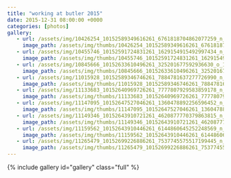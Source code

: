 ```yaml
---
title: "working at butler 2015"
date: 2015-12-31 08:00:00 +0000
categories: [photos]
gallery:
   - url: /assets/img/10426254_10152589349616261_6761818704862077259_n_10152589349616261.jpg
     image_path: /assets/img/thumbs/10426254_10152589349616261_6761818704862077259_n_10152589349616261.png
   - url: /assets/img/10455746_10152591724831261_1629154915492997434_n_10152591724831261.jpg
     image_path: /assets/img/thumbs/10455746_10152591724831261_1629154915492997434_n_10152591724831261.png
   - url: /assets/img/10845666_10152633610496261_325201677592936630_o_10152633610496261.jpg
     image_path: /assets/img/thumbs/10845666_10152633610496261_325201677592936630_o_10152633610496261.png
   - url: /assets/img/11015928_10152589346746261_7884781637277726990_n_10152589346746261.jpg
     image_path: /assets/img/thumbs/11015928_10152589346746261_7884781637277726990_n_10152589346746261.png
   - url: /assets/img/11133683_10152640969726261_7777807929583859178_n_10152640969726261.jpg
     image_path: /assets/img/thumbs/11133683_10152640969726261_7777807929583859178_n_10152640969726261.png
   - url: /assets/img/11147095_10152647527046261_1360478892256596452_n_10152647527046261.jpg
     image_path: /assets/img/thumbs/11147095_10152647527046261_1360478892256596452_n_10152647527046261.png
   - url: /assets/img/11149346_10152643910721261_4620877770379863815_n_10152643910721261.jpg
     image_path: /assets/img/thumbs/11149346_10152643910721261_4620877770379863815_n_10152643910721261.png
   - url: /assets/img/11159562_10152643910446261_6144860645252248569_n_10152643910446261.jpg
     image_path: /assets/img/thumbs/11159562_10152643910446261_6144860645252248569_n_10152643910446261.png
   - url: /assets/img/11265479_10152699226886261_7537745575517199445_n_10152699226886261.jpg
     image_path: /assets/img/thumbs/11265479_10152699226886261_7537745575517199445_n_10152699226886261.png
---
```

{% include gallery id="gallery" class="full" %}
